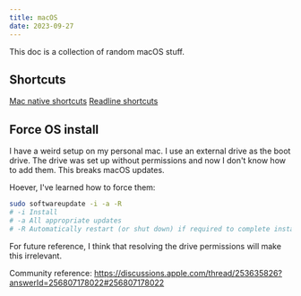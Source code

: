 ```yaml
---
title: macOS
date: 2023-09-27
---
```


This doc is a collection of random macOS stuff.

## Shortcuts

[Mac native shortcuts](https://support.apple.com/en-us/HT201236#:~:text=Option%2DCommand%2DL%3A%20Open%20the%20Downloads%20folder.)
[Readline shortcuts](https://en.wikipedia.org/wiki/GNU_Readline)

## Force OS install

I have a weird setup on my personal mac. I use an external drive as the boot drive. The drive was set up without permissions and now I don't know how to add them. This breaks macOS updates.

Hoever, I've learned how to force them:

```zsh
sudo softwareupdate -i -a -R
# -i Install
# -a All appropriate updates
# -R Automatically restart (or shut down) if required to complete installation)
```

For future reference, I think that resolving the drive permissions will make this irrelevant.

Community reference: https://discussions.apple.com/thread/253635826?answerId=256807178022#256807178022
